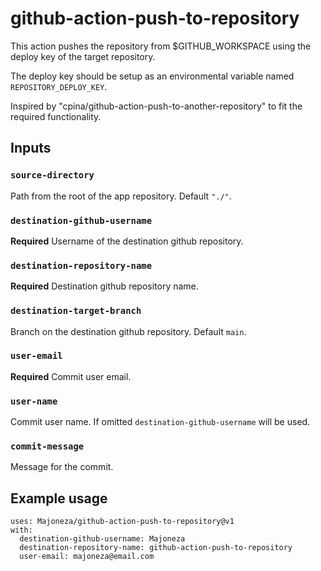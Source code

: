 # github-action-push-to-repository

This action pushes the repository from $GITHUB_WORKSPACE using the deploy key of the target repository.

The deploy key should be setup as an environmental variable named `REPOSITORY_DEPLOY_KEY`.

Inspired by "cpina/github-action-push-to-another-repository" to fit the required functionality.

## Inputs

### `source-directory`

Path from the root of the app repository. Default `"./"`.

### `destination-github-username`

**Required** Username of the destination github repository.

### `destination-repository-name`

**Required** Destination github repository name.

### `destination-target-branch`

Branch on the destination github repository. Default `main`.

### `user-email`

**Required** Commit user email.

### `user-name`

Commit user name. If omitted `destination-github-username` will be used.

### `commit-message`

Message for the commit.

## Example usage
```
uses: Majoneza/github-action-push-to-repository@v1
with:
  destination-github-username: Majoneza
  destination-repository-name: github-action-push-to-repository
  user-email: majoneza@email.com
```
